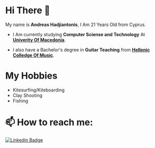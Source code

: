 # Hi There 👋

My name is **Andreas Hadjiantonis**, I Am 21 Years Old from Cyprus.


- I Am currently studying **Computer Sciense and Technology** At [**Univerity Of Macedonia**](https://www.uom.gr/en/dai).

- I also have a Bachelor's degree in **Guitar Teaching** from [**Hellenic Colledge Of Music**](https://hellenic-college-of-music.business.site/).

# My Hobbies
- Kitesurfing/Kiteboarding
- Clay Shooting
- Fishing

# 📫 How to reach me:

[![Linkedin Badge](https://img.shields.io/badge/-LinkedIn-blue?style=flat-square&logo=Linkedin&logoColor=white&link=/)](https://www.linkedin.com/in/andreashadjiantonis/)

<!--
**AndreasHadjiantonis/AndreasHadjiantonis** is a ✨ _special_ ✨ repository because its `README.md` (this file) appears on your GitHub profile.

Here are some ideas to get you started:

- 🔭 I’m currently working on ...
- 🌱 I’m currently learning ...
- 👯 I’m looking to collaborate on ...
- 🤔 I’m looking for help with ...
- 💬 Ask me about ...
- 📫 How to reach me: ...
- 😄 Pronouns: ...
- ⚡ Fun fact: ...
-->
